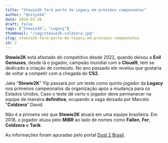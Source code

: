 ```yaml
---
title: "Stewie2K fará parte da Legacy em próximos campeonatos"
author: "@nityx64"
date: 2024-03-26
draft: false
tags: ["Stewie2K", "Legacy"]
thumbnail: "/img/stewie2k-coldzera.jpg"
slug: stewie2k-fara-parte-da-legacy-em-proximos-campeonatos
id: 2
---
```


**Stewie2K** está afastado do competitivo desde 2022, quando deixou a **Evil Geniuses**, desde lá o jogador, campeão mundial com a **Cloud9**, tem se dedicado a criação de conteúdo. No ano passado ele revelou que gostaria de voltar a competir com a chegada do **CS2**.

Jake "**Stewie2K**" Yip passará por um teste como quinto jogador da **Legacy** nos primeiros campeonatos da organização após a mudança para os Estados Unidos. Caso o teste dê certo o jogador deve permanecer na equipe de maneira **definitiva**, ocupando a vaga deixada por Marcelo "**Coldzera**" David.

Não é a primeira vez que **Stewie2K** atuará em uma equipe brasileira. Em 2018, o jogador atuou pelo **MIBR** ao lado de nomes como **Fallen**, **Fer**, **Coldzera** e **Tarik**.

As informações foram apuradas pelo portal [Dust 2 Brasil](https://www.dust2.com.br/noticias/46616/legacy-testara-stewie2k-durante-proximos-campeonatos).